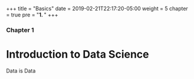 +++
title = "Basics"
date = 2019-02-21T22:17:20-05:00
weight = 5
chapter = true
pre = "<b>1. </b>"
+++

### Chapter 1

# Introduction to Data Science

Data is Data
